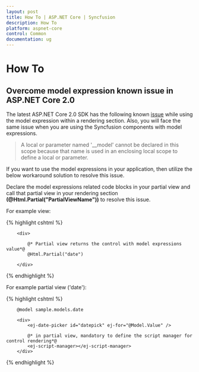 ```yaml
---
layout: post
title: How To | ASP.NET Core | Syncfusion
description: How To
platform: aspnet-core
control: Common 
documentation: ug
---
```


# How To

## Overcome model expression known issue in ASP.NET Core 2.0

The latest ASP.NET Core 2.0 SDK has the following known [issue](https://github.com/aspnet/Razor/issues/1618) while using the model expression within a rendering section. Also, you will face the same issue when you are using the Syncfusion components with model expressions.

> A local or parameter named '__model' cannot be declared in this scope because that name is used in an enclosing local scope to define a local or parameter. 

If you want to use the model expressions in your application, then utilize the below workaround solution to resolve this issue.

Declare the model expressions related code blocks in your partial view and call that partial view in your rendering section **(@Html.Partial("PartialViewName"))** to resolve this issue.

For example view:

   {% highlight cshtml %}
           
        <div>  

            @* Partial view returns the control with model expressions value*@ 
            @Html.Partial("date")

        </div>

   {% endhighlight %}

For example partial view ('date'):
   
   {% highlight cshtml %}
   
        @model sample.models.date

        <div>        
            <ej-date-picker id="datepick" ej-for="@Model.Value" />

            @* in partial view, mandatory to define the script manager for control rendering*@ 
            <ej-script-manager></ej-script-manager>
        </div>

   {% endhighlight %}
